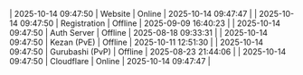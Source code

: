 | 2025-10-14 09:47:50 | Website | Online | 2025-10-14 09:47:47 |
| 2025-10-14 09:47:50 | Registration | Offline | 2025-09-09 16:40:23 |
| 2025-10-14 09:47:50 | Auth Server | Offline | 2025-08-18 09:33:31 |
| 2025-10-14 09:47:50 | Kezan (PvE) | Offline | 2025-10-11 12:51:30 |
| 2025-10-14 09:47:50 | Gurubashi (PvP) | Offline | 2025-08-23 21:44:06 |
| 2025-10-14 09:47:50 | Cloudflare | Online | 2025-10-14 09:47:47 |
